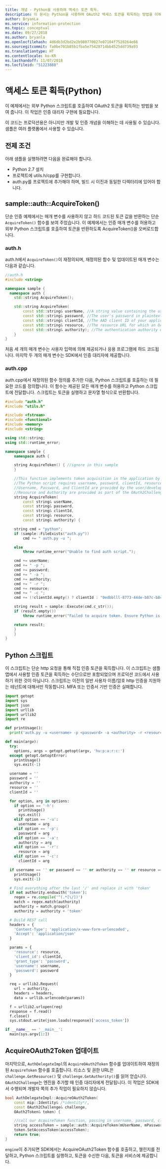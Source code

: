 ```yaml
---
title: 개념 - Python을 사용하여 액세스 토큰 획득.
description: 이 문서는 Python을 사용하여 OAuth2 액세스 토큰을 획득하는 방법을 이해하는 데 도움이 됩니다. 이 작업은 인증 대리자 구현에 필요합니다.
author: BryanLa
ms.service: information-protection
ms.topic: conceptual
ms.date: 09/27/2018
ms.author: bryanla
ms.openlocfilehash: 4d6db3d2bd2e2b980770027e07104f7528264e66
ms.sourcegitcommit: fa0be701b85b1fba5e75428714bb4525dd739a93
ms.translationtype: HT
ms.contentlocale: ko-KR
ms.lasthandoff: 11/07/2018
ms.locfileid: "51223888"
---
```

# <a name="acquire-an-access-token-python"></a>액세스 토큰 획득(Python)

이 예제에서는 외부 Python 스크립트를 호출하여 OAuth2 토큰을 획득하는 방법을 보여 줍니다. 이 작업은 인증 대리자 구현에 필요합니다.

이 코드는 프로덕션용은 아니지만 개발 및 인증 개념을 이해하는 데 사용될 수 있습니다. 샘플은 여러 플랫폼에서 사용할 수 있습니다.

## <a name="prerequisites"></a>전제 조건

아래 샘플을 실행하려면 다음을 완료해야 합니다.

- Python 2.7 설치
- 프로젝트에 utils.h/cpp를 구현합니다. 
- auth.py를 프로젝트에 추가해야 하며, 빌드 시 이진과 동일한 디렉터리에 있어야 합니다.

## <a name="sampleauthacquiretoken"></a>sample::auth::AcquireToken()

단순 인증 예제에서는 매개 변수를 사용하지 않고 하드 코드된 토큰 값을 반환하는 단순 `AcquireToken()` 함수를 보여 주었습니다. 이 예제에서는 인증 매개 변수를 허용하고 외부 Python 스크립트를 호출하여 토큰을 반환하도록 AcquireToken()을 오버로드합니다.

### <a name="authh"></a>auth.h

auth.h에서 `AcquireToken()`이 재정의되며, 재정의된 함수 및 업데이트된 매개 변수는 다음과 같습니다.

```cpp
//auth.h
#include <string>

namespace sample {
  namespace auth {
    std::string AcquireToken();

    std::string AcquireToken(
        const std::string& userName, //A string value containing the user's UPN.
        const std::string& password, //The user's password in plaintext
        const std::string& clientId, //The AAD client ID of your application.
        const std::string& resource, //The resource URL for which an OAuth2 token is required. Provided by challenge object.
        const std::string& authority); //The authentication authority endpoint. Provided by challenge object.
    }
}
```

처음 세 개의 매개 변수는 사용자 입력에 의해 제공되거나 응용 프로그램에 하드 코드됩니다. 마지막 두 개의 매개 변수는 SDK에서 인증 대리자에 제공합니다. 


### <a name="authcpp"></a>auth.cpp

auth.cpp에서 재정의된 함수 정의를 추가한 다음, Python 스크립트를 호출하는 데 필요한 코드를 정의합니다. 이 함수는 제공된 모든 매개 변수를 허용하고 Python 스크립트에 전달합니다. 스크립트는 토큰을 실행하고 문자열 형식으로 반환합니다.

```cpp
#include "auth.h"
#include "utils.h"

#include <fstream>
#include <functional>
#include <memory>
#include <string>

using std::string;
using std::runtime_error;

namespace sample {
    namespace auth {

    string AcquireToken() { //ignore in this sample
    }

    //This function implements token acquisition in the application by calling an external Python script.
    //The Python script requires username, password, clientId, resource, and authority.
    //Username, Password, and ClientId are provided by the user/developer
    //Resource and Authority are provided as part of the OAuth2Challenge object that is passed in by the SDK to the AuthDelegate.
    string AcquireToken(
        const string& userName,
        const string& password,
        const string& clientId,
        const string& resource,
        const string& authority) {

    string cmd = "python";
    if (sample::FileExists("auth.py"))
        cmd += " auth.py -u ";

    else
        throw runtime_error("Unable to find auth script.");

    cmd += userName;
    cmd += " -p ";
    cmd += password;
    cmd += " -a ";
    cmd += authority;
    cmd += " -r ";
    cmd += resource;
    cmd += " -c ";
    cmd += (!clientId.empty() ? clientId : "0edbblll-8773-44de-b87c-b8c6276d41eb");

    string result = sample::Execute(cmd.c_str());
    if (result.empty())
        throw runtime_error("Failed to acquire token. Ensure Python is installed correctly.");

    return result;
    }
    }
}

```

## <a name="python-script"></a>Python 스크립트

이 스크립트는 단순 http 요청을 통해 직접 인증 토큰을 획득합니다. 이 스크립트는 샘플 앱에서 사용할 인증 토큰을 획득하는 수단으로만 포함되었으며 프로덕션 코드에서 사용하기 위한 것이 아닙니다. 스크립트는 이전의 일반 사용자 이름/암호 http 인증을 지원하는 테넌트에 대해서만 작동합니다. MFA 또는 인증서 기반 인증은 실패합니다.

```python
import getopt
import sys
import json
import urllib
import urllib2
import re

def printUsage():
  print('auth.py -u <username> -p <password> -a <authority> -r <resource> -c <clientId>')

def main(argv):
  try:
    options, args = getopt.getopt(argv, 'hu:p:a:r:c:')
  except getopt.GetoptError:
    printUsage()
    sys.exit(-1)

  username = ''
  password = ''
  authority = ''
  resource = ''
  clientId = ''

  for option, arg in options:
    if option == '-h':
      printUsage()
      sys.exit()
    elif option == '-u':
      username = arg
    elif option == '-p':
      password = arg
    elif option == '-a':
      authority = arg
    elif option == '-r':
      resource = arg
    elif option == '-c':
      clientId = arg

  if username == '' or password == '' or authority == '' or resource == '' or clientId == '':
    printUsage()
    sys.exit(-1)

  # Find everything after the last '/' and replace it with 'token'
  if not authority.endswith('token'):
    regex = re.compile('^(.*[\/])')
    match = regex.match(authority)
    authority = match.group()
    authority = authority + 'token'

  # Build REST call
  headers = {
    'Content-Type': 'application/x-www-form-urlencoded',
    'Accept': 'application/json'
  }

  params = {
    'resource': resource,
    'client_id': clientId,
    'grant_type': 'password',
    'username': username,
    'password': password
  }

  req = urllib2.Request(
    url = authority,
    headers = headers,
    data = urllib.urlencode(params))

  f = urllib2.urlopen(req)
  response = f.read()
  f.close()
  sys.stdout.write(json.loads(response)['access_token'])

if __name__ == '__main__':
  main(sys.argv[1:])
```

## <a name="update-acquireoauth2token"></a>AcquireOAuth2Token 업데이트

마지막으로, `AuthDelegateImpl`의 `AcquireOAuth2Token` 함수를 업데이트하여 재정의된 `AcquireToken` 함수를 호출합니다. 리소스 및 권한 URL은 `challenge.GetResource()` 및 `challenge.GetAuthority()`를 읽어 얻습니다. `OAuth2Challenge`는 엔진을 추가할 때 인증 대리자에게 전달됩니다. 이 작업은 SDK에서 수행되며 개발자 쪽의 추가 작업이 필요하지 않습니다. 

```cpp
bool AuthDelegateImpl::AcquireOAuth2Token(
    const mip::Identity& /*identity*/,
    const OAuth2Challenge& challenge,
    OAuth2Token& token) {

    //call our AcquireToken function, passing in username, password, clientId, and getting the resource/authority from the OAuth2Challenge object
    string accessToken = sample::auth::AcquireToken(mUserName, mPassword, mClientId, challenge.GetResource(), challenge.GetAuthority());
    token.SetAccessToken(accessToken);
    return true;
}
```

`engine`이 추가되면 SDK에서는 AcquireOAuth2Token 함수를 호출하고, 챌린지를 전달하고, Python 스크립트를 실행하고, 토큰을 수신한 다음, 토큰을 서비스에 제공합니다.


